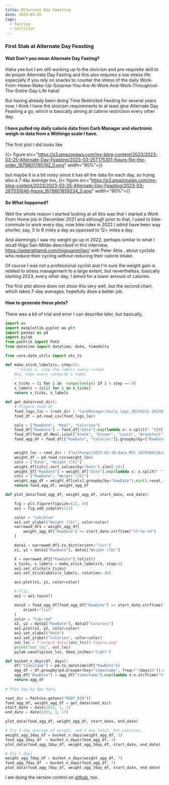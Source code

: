 ```yaml
---
title: Alternate Day Feasting
date: 2023-03-25
tags:
  - fasting
  - nutrition
---
```

### First Stab at Alternate Day Feasting

#### Wait Don't you mean Alternate Day Fasting?
Haha yea but I am still working up to the stoicism and pre-requisite skill to do proper Alternate Day Fasting and this also requires a low stress life especially if you rely on snacks to counter the stress of the daily Work-From-Home-Wake-Up-Surprise-You-Are-At-Work-And-Work-Throughout-The-Entire-Day-Life haha!
      
But having already been doing Time Restricted Feeding for several years now, I think I have the stoicism requirements to at least give Alternate Day Feasting a go, which is basically aiming at calorie restriction every other day.

#### I have pulled my daily calorie data from Carb Manager and electronic weigh-in data from a Withings scale I have.
      
The first plot I did looks like 
      
{{< figure src="https://s3.amazonaws.com/my-blog-content/2023/2023-03-25-Alternate-Day-Feasting/2023-03-25T175301-figure-flip-the-order_1679801795782_0.png" width="90%">}}

      
but maybe it is a bit noisy since it has all the data for each day, so trying also a 7 day average too,
{{< figure src="https://s3.amazonaws.com/my-blog-content/2023/2023-03-25-Alternate-Day-Feasting/2023-03-26T031646-figure_1679801859234_0.png" width="90%">}}
      

#### So What happened?
Well the whole reason I started looking at all this was that I started a Work From Home job in December 2021 and although prior to that, I used to bike-commute to work every day, now bike rides in 2022 I admit have been way shorter, say, 3 to 6 miles a day as opposed to 12+ miles a day. 
      
And alarmingly I saw my weight go up in 2022, perhaps similar to what I recall Iñigo San-Millán described in this interview, https://peterattiamd.com/inigosanmillan/ with Peter Attia , about cyclists who reduce their cycling without reducing their calorie intake.
      
Of course I was not a professional cyclist and I'm sure the weight gain is related to stress management to a large extent, but nevertheless, basically starting 2023, every other day, I aimed for a lower amount of calories.
      
The first plot above does not show this very well, but the second chart, which takes 7-day averages, hopefully does a better job.

#### How to generate these plots?
There was a bit of trial and error I can describe later, but basically, 
```python
import os
import matplotlib.pyplot as plt
import pandas as pd
import pylab
from pathlib import Path
from datetime import datetime, date, timedelta

from core.date_utils import utc_ts

def make_xtick_labels(x, step=5):
    '''Given x, step the labels every <step>
    Aka, take every <step>th x label
    '''
    x_ticks = [i for i in  range(len(x)) if i % step == 0]
    x_labels = [x[i] for i in x_ticks]
    return x_ticks, x_labels

def get_data(root_dir):
    # Prepare food df
    food_logs_loc = (root_dir / "CarbManager/daily_logs_20210312-20230318_fe628b90-9859-4259-ab49-1ba3ce95b90c.csv")
    food_df = pd.read_csv(food_logs_loc)

    cols = ["RawDate", "Meal", "Calories"]
    food_df["RawDate"] = food_df["Date"].map(lambda x: x.split(" ")[0])
    food_df[food_df.Meal.isin(["Snack", "Dinner", "Lunch", "Breakfast"])][cols].iloc[-10:]
    food_agg_df = food_df[["RawDate", "Calories"]].groupby(by=["RawDate"]).sum().reset_index()


    weight_loc = root_dir / ("withings/2023-03-18-data_MIC_1679186118/weight.csv")
    weight_df = pd.read_csv(weight_loc)
    cols = ["Date", "Weight (lb)"]
    weight_df[cols].sort_values(by="Date").iloc[-10:]
    weight_df["RawDate"] = weight_df["Date"].map(lambda x: x.split(" ")[0])
    cols = ["RawDate", "Weight (lb)"]
    weight_agg_df = weight_df[cols].groupby(by="RawDate").min().reset_index()
    return food_agg_df, weight_agg_df

def plot_data(food_agg_df, weight_agg_df, start_date, end_date):

    fig = plt.figure(figsize=(12, 4))
    ax1 = fig.add_subplot(111)

    color = "tab:blue"
    ax1.set_ylabel("Weight (lb)", color=color)
    narrowed_df1 = weight_agg_df[
        weight_agg_df["RawDate"] >= start_date.strftime("%Y-%m-%d")
    ]

    data1 = narrowed_df1.to_dict(orient="list")
    x1, y1 = data1["RawDate"], data1["Weight (lb)"]

    X = narrowed_df1["RawDate"].tolist()
    x_ticks, x_labels = make_xtick_labels(X, step=3)
    ax1.set_xticks(x_ticks)
    ax1.set_xticklabels(x_labels, rotation=-45)

    ax1.plot(x1, y1, color=color)

    # Flip,
    ax2 = ax1.twinx()

    data2 = food_agg_df[food_agg_df["RawDate"] >= start_date.strftime("%Y-%m-%d")].to_dict(
        orient="list"
    )
    color = "tab:red"
    x2, y2 = data2["RawDate"], data2["Calories"]
    ax2.plot(x2, y2, color=color)
    ax2.set_xlabel("Date")
    ax2.set_ylabel("Calories", color=color)
    out_loc = f"output-data/{utc_ts()}-figure.png"
    print("out_loc", out_loc)
    pylab.savefig(out_loc, bbox_inches="tight")

def bucket_n_days(df, days):
    df["timestamp"] = pd.to_datetime(df["RawDate"])
    agg_df = df.groupby(pd.Grouper(key="timestamp", freq=f"{days}D")).mean().reset_index()
    agg_df["RawDate"] = agg_df["timestamp"].map(lambda x:x.strftime("%Y-%m-%d"))
    return agg_df
  
# Plot day by day data,

root_dir = Path(os.getenv("ROOT_DIR"))
food_agg_df, weight_agg_df = get_data(root_dir)
start_date = date(2022, 1, 1) 
end_date = date(2023, 3, 17)

plot_data(food_agg_df, weight_agg_df, start_date, end_date)

# Try 3 day average of weight, and 3 day total, for calories, 
weight_agg_3day_df = bucket_n_days(weight_agg_df, 3)
food_agg_3day_df  = bucket_n_days(food_agg_df, 3)
plot_data(food_agg_3day_df, weight_agg_3day_df, start_date, end_date)

# Try 7 days
weight_agg_7day_df = bucket_n_days(weight_agg_df, 7)
food_agg_7day_df  = bucket_n_days(food_agg_df, 7)
plot_data(food_agg_7day_df, weight_agg_7day_df, start_date, end_date)

```
      
I am doing the version control on [github](https://github.com/namoopsoo/fasting-analyze/blob/main/2023-03-18-notebook.py), too.


